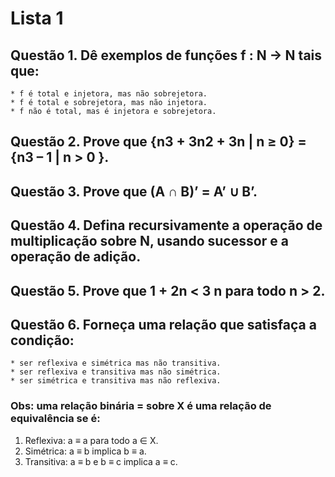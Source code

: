 # Lista 1

## Questão 1. Dê exemplos de funções f : N → N tais que:

	* f é total e injetora, mas não sobrejetora.
	* f é total e sobrejetora, mas não injetora.
	* f não é total, mas é injetora e sobrejetora.
	
	
## Questão 2. Prove que {n3 + 3n2 + 3n | n $\geq$ 0} = {n3 – 1 | n > 0 }.

## Questão 3. Prove que (A $\cap$ B)’ = A’ $\cup$ B’.

## Questão 4. Defina recursivamente a operação de multiplicação sobre N, usando sucessor e a operação de adição.

## Questão 5. Prove que 1 + 2n < 3 n para todo n > 2.

## Questão 6. Forneça uma relação que satisfaça a condição:

	* ser reflexiva e simétrica mas não transitiva.
	* ser reflexiva e transitiva mas não simétrica.
	* ser simétrica e transitiva mas não reflexiva.
	
### Obs: uma relação binária = sobre X é uma relação de equivalência se é:

1. Reflexiva: a $\equiv$ a para todo a $\in$ X.
2. Simétrica: a $\equiv$ b implica b $\equiv$ a.
3. Transitiva: a $\equiv$ b e b $\equiv$ c implica a $\equiv$ c.
